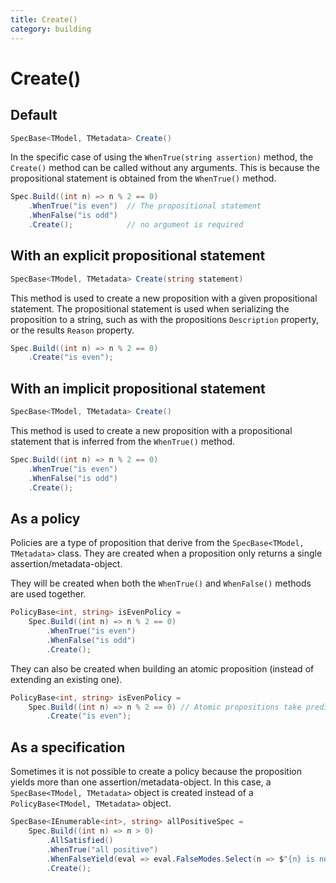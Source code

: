 ```yaml
---
title: Create()
category: building
---
```

# Create()

## Default

```csharp
SpecBase<TModel, TMetadata> Create()
```

In the specific case of using the `WhenTrue(string assertion)` method, the `Create()` method can be called without
any arguments. This is because the propositional statement is obtained from the `WhenTrue()` method.

```csharp
Spec.Build((int n) => n % 2 == 0)
    .WhenTrue("is even")  // The propositional statement
    .WhenFalse("is odd")
    .Create();            // no argument is required
```

## With an explicit propositional statement

```csharp
SpecBase<TModel, TMetadata> Create(string statement)
```

This method is used to create a new proposition with a given propositional statement.
The propositional statement is used when serializing the proposition to a string, such as with the propositions
`Description` property, or the results `Reason` property.

```csharp
Spec.Build((int n) => n % 2 == 0)
    .Create("is even");
```

## With an implicit propositional statement

```csharp
SpecBase<TModel, TMetadata> Create()
```

This method is used to create a new proposition with a propositional statement that is inferred from the
`WhenTrue()` method.

```csharp
Spec.Build((int n) => n % 2 == 0)
    .WhenTrue("is even")
    .WhenFalse("is odd")
    .Create();
```

## As a policy

Policies are a type of proposition that derive from the `SpecBase<TModel, TMetadata>` class.
They are created when a proposition only returns a single assertion/metadata-object.

They will be created when both the `WhenTrue()` and `WhenFalse()` methods are used together.

```csharp
PolicyBase<int, string> isEvenPolicy =
    Spec.Build((int n) => n % 2 == 0)
        .WhenTrue("is even")
        .WhenFalse("is odd")
        .Create();
```

They can also be created when building an atomic proposition (instead of extending an existing one).

```csharp
PolicyBase<int, string> isEvenPolicy =
    Spec.Build((int n) => n % 2 == 0) // Atomic propositions take predicate functions
        .Create("is even");
```

## As a specification

Sometimes it is not possible to create a policy because the proposition yields more than one assertion/metadata-object.
In this case, a `SpecBase<TModel, TMetadata>` object is created instead of a `PolicyBase<TModel, TMetadata>` object.

```csharp
SpecBase<IEnumerable<int>, string> allPositiveSpec =
    Spec.Build((int n) => n > 0)
        .AllSatisfied()
        .WhenTrue("all positive")
        .WhenFalseYield(eval => eval.FalseModes.Select(n => $"{n} is not positive")) // prevents policy creation
        .Create();
```
